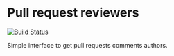 # Pull request reviewers

[![Build Status](https://travis-ci.com/MauricioRobayo/pull-request-reviewers.svg?branch=develop)](https://travis-ci.com/MauricioRobayo/pull-request-reviewers)

Simple interface to get pull requests comments authors.
